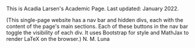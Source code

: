 This is Acadia Larsen's Academic Page. 
Last updated: January 2022. 

(This single-page website has a nav bar and hidden divs, each with the content of the page's main sections. Each of these buttons in the nav bar toggle the visibility of each div. It uses Bootstrap for style and MathJax to render LaTeX on the browser.) 
N. M. Luna
